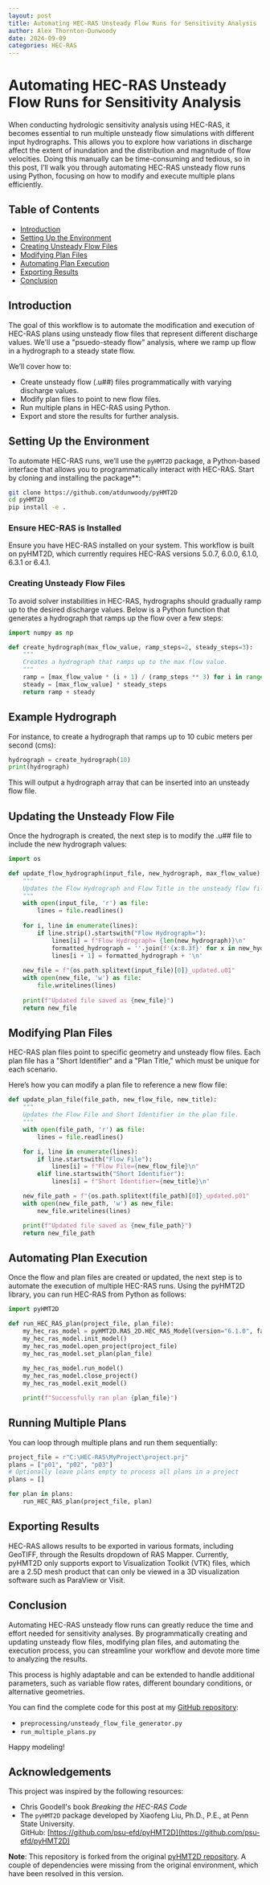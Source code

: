 ```yaml
---
layout: post
title: Automating HEC-RAS Unsteady Flow Runs for Sensitivity Analysis
author: Alex Thornton-Dunwoody
date: 2024-09-09
categories: HEC-RAS
---
```


# Automating HEC-RAS Unsteady Flow Runs for Sensitivity Analysis

When conducting hydrologic sensitivity analysis using HEC-RAS, it becomes essential to run multiple unsteady flow simulations with different input hydrographs. This allows you to explore how variations in discharge affect the extent of inundation and the distribution and magnitude of flow velocities. Doing this manually can be time-consuming and tedious, so in this post, I’ll walk you through automating HEC-RAS unsteady flow runs using Python, focusing on how to modify and execute multiple plans efficiently.

## Table of Contents
- [Introduction](#introduction)
- [Setting Up the Environment](#setting-up-the-environment)
- [Creating Unsteady Flow Files](#creating-unsteady-flow-files)
- [Modifying Plan Files](#modifying-plan-files)
- [Automating Plan Execution](#automating-plan-execution)
- [Exporting Results](#exporting-results)
- [Conclusion](#conclusion)

## Introduction
The goal of this workflow is to automate the modification and execution of HEC-RAS plans using unsteady flow files that represent different discharge values. We'll use a "psuedo-steady flow" analysis, where we ramp up flow in a hydrograph to a steady state flow.

We’ll cover how to:
- Create unsteady flow (.u##) files programmatically with varying discharge values.
- Modify plan files to point to new flow files.
- Run multiple plans in HEC-RAS using Python.
- Export and store the results for further analysis.

## Setting Up the Environment
To automate HEC-RAS runs, we’ll use the `pyHMT2D` package, a Python-based interface that allows you to programmatically interact with HEC-RAS. Start by cloning and installing the package**:

```bash
git clone https://github.com/atdunwoody/pyHMT2D
cd pyHMT2D
pip install -e .
```



### Ensure HEC-RAS is Installed

Ensure you have HEC-RAS installed on your system. This workflow is built on pyHMT2D, which currently requires HEC-RAS versions 5.0.7, 6.0.0, 6.1.0, 6.3.1 or 6.4.1. 

### Creating Unsteady Flow Files

To avoid solver instabilities in HEC-RAS, hydrographs should gradually ramp up to the desired discharge values. Below is a Python function that generates a hydrograph that ramps up the flow over a few steps:

```python
import numpy as np

def create_hydrograph(max_flow_value, ramp_steps=2, steady_steps=3):
    """
    Creates a hydrograph that ramps up to the max flow value.
    """
    ramp = [max_flow_value * (i + 1) / (ramp_steps ** 3) for i in range(ramp_steps)]
    steady = [max_flow_value] * steady_steps
    return ramp + steady
```

## Example Hydrograph

For instance, to create a hydrograph that ramps up to 10 cubic meters per second (cms):

```python
hydrograph = create_hydrograph(10)
print(hydrograph)
```

This will output a hydrograph array that can be inserted into an unsteady flow file.

## Updating the Unsteady Flow File
Once the hydrograph is created, the next step is to modify the .u## file to include the new hydrograph values:

```python
import os

def update_flow_hydrograph(input_file, new_hydrograph, max_flow_value):
    """
    Updates the Flow Hydrograph and Flow Title in the unsteady flow file.
    """
    with open(input_file, 'r') as file:
        lines = file.readlines()
    
    for i, line in enumerate(lines):
        if line.strip().startswith("Flow Hydrograph="):
            lines[i] = f"Flow Hydrograph= {len(new_hydrograph)}\n"
            formatted_hydrograph = ''.join(f'{x:8.3f}' for x in new_hydrograph).rstrip()
            lines[i + 1] = formatted_hydrograph + '\n'
    
    new_file = f"{os.path.splitext(input_file)[0]}_updated.u01"
    with open(new_file, 'w') as file:
        file.writelines(lines)
    
    print(f"Updated file saved as {new_file}")
    return new_file
```
## Modifying Plan Files
HEC-RAS plan files point to specific geometry and unsteady flow files. Each plan file has a "Short Identifier" and a "Plan Title," which must be unique for each scenario.

Here’s how you can modify a plan file to reference a new flow file:

```python
def update_plan_file(file_path, new_flow_file, new_title):
    """
    Updates the Flow File and Short Identifier in the plan file.
    """
    with open(file_path, 'r') as file:
        lines = file.readlines()

    for i, line in enumerate(lines):
        if line.startswith("Flow File"):
            lines[i] = f"Flow File={new_flow_file}\n"
        elif line.startswith("Short Identifier"):
            lines[i] = f"Short Identifier={new_title}\n"

    new_file_path = f"{os.path.splitext(file_path)[0]}_updated.p01"
    with open(new_file_path, 'w') as new_file:
        new_file.writelines(lines)

    print(f"Updated file saved as {new_file_path}")
    return new_file_path
```
## Automating Plan Execution
Once the flow and plan files are created or updated, the next step is to automate the execution of multiple HEC-RAS runs. Using the pyHMT2D library, you can run HEC-RAS from Python as follows:

```python
import pyHMT2D

def run_HEC_RAS_plan(project_file, plan_file):
    my_hec_ras_model = pyHMT2D.RAS_2D.HEC_RAS_Model(version="6.1.0", faceless=False)
    my_hec_ras_model.init_model()
    my_hec_ras_model.open_project(project_file)
    my_hec_ras_model.set_plan(plan_file)
    
    my_hec_ras_model.run_model()
    my_hec_ras_model.close_project()
    my_hec_ras_model.exit_model()

    print(f"Successfully ran plan {plan_file}")
```
## Running Multiple Plans
You can loop through multiple plans and run them sequentially:

``` python
project_file = r"C:\HEC-RAS\MyProject\project.prj"
plans = ["p01", "p02", "p03"]
# Optionally leave plans empty to process all plans in a project
plans = []

for plan in plans:
    run_HEC_RAS_plan(project_file, plan)
```
## Exporting Results
HEC-RAS allows results to be exported in various formats, including GeoTIFF, through the Results dropdown of RAS Mapper. Currently, pyHMT2D only supports export to Visualization Toolkit (VTK) files, which are a 2.5D mesh product that can only be viewed in a 3D visualization software such as ParaView or Visit. 

## Conclusion

Automating HEC-RAS unsteady flow runs can greatly reduce the time and effort needed for sensitivity analyses. By programmatically creating and updating unsteady flow files, modifying plan files, and automating the execution process, you can streamline your workflow and devote more time to analyzing the results.

This process is highly adaptable and can be extended to handle additional parameters, such as variable flow rates, different boundary conditions, or alternative geometries.

You can find the complete code for this post at my [GitHub repository](https://github.com/atdunwoody/hydraulic_modeling):

- `preprocessing/unsteady_flow_file_generator.py`
- `run_multiple_plans.py`

Happy modeling!

## Acknowledgements

This project was inspired by the following resources:

- Chris Goodell's book *Breaking the HEC-RAS Code*
- The `pyHMT2D` package developed by Xiaofeng Liu, Ph.D., P.E., at Penn State University.  
  GitHub: [https://github.com/psu-efd/pyHMT2D](https://github.com/psu-efd/pyHMT2D)

**Note**: This repository is forked from the original [pyHMT2D repository](https://github.com/psu-efd/pyHMT2D). A couple of dependencies were missing from the original environment, which have been resolved in this version.
